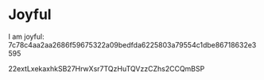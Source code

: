# Joyful

I am joyful: 7c78c4aa2aa2686f59675322a09bedfda6225803a79554c1dbe86718632e3595


22extLxekaxhkSB27HrwXsr7TQzHuTQVzzCZhs2CCQmBSP